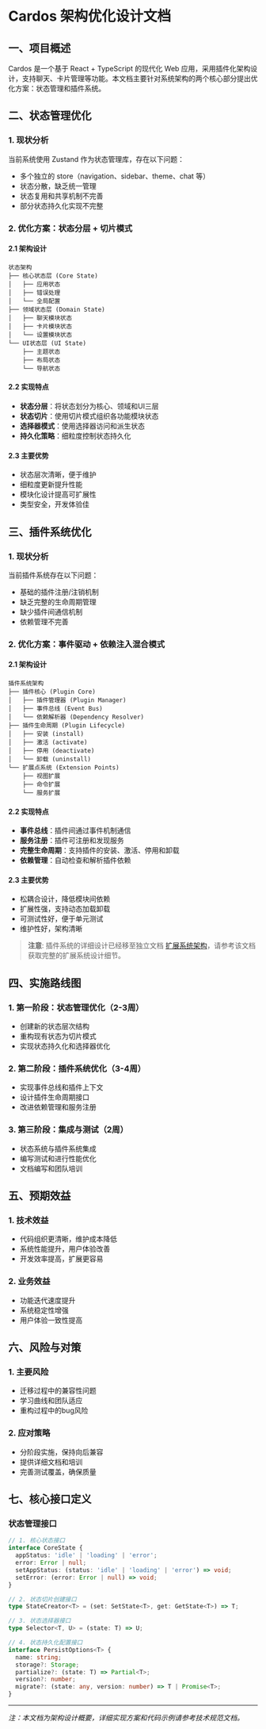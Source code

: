 # Cardos 架构优化设计文档

## 一、项目概述

Cardos 是一个基于 React + TypeScript 的现代化 Web 应用，采用插件化架构设计，支持聊天、卡片管理等功能。本文档主要针对系统架构的两个核心部分提出优化方案：状态管理和插件系统。

## 二、状态管理优化

### 1. 现状分析

当前系统使用 Zustand 作为状态管理库，存在以下问题：
- 多个独立的 store（navigation、sidebar、theme、chat 等）
- 状态分散，缺乏统一管理
- 状态复用和共享机制不完善
- 部分状态持久化实现不完整

### 2. 优化方案：状态分层 + 切片模式

#### 2.1 架构设计

```
状态架构
├── 核心状态层 (Core State)
│   ├── 应用状态
│   ├── 错误处理
│   └── 全局配置
├── 领域状态层 (Domain State)
│   ├── 聊天模块状态
│   ├── 卡片模块状态
│   └── 设置模块状态
└── UI状态层 (UI State)
    ├── 主题状态
    ├── 布局状态
    └── 导航状态
```

#### 2.2 实现特点

- **状态分层**：将状态划分为核心、领域和UI三层
- **状态切片**：使用切片模式组织各功能模块状态
- **选择器模式**：使用选择器访问和派生状态
- **持久化策略**：细粒度控制状态持久化

#### 2.3 主要优势

- 状态层次清晰，便于维护
- 细粒度更新提升性能
- 模块化设计提高可扩展性
- 类型安全，开发体验佳

## 三、插件系统优化

### 1. 现状分析

当前插件系统存在以下问题：
- 基础的插件注册/注销机制
- 缺乏完整的生命周期管理
- 缺少插件间通信机制
- 依赖管理不完善

### 2. 优化方案：事件驱动 + 依赖注入混合模式

#### 2.1 架构设计

```
插件系统架构
├── 插件核心 (Plugin Core)
│   ├── 插件管理器 (Plugin Manager)
│   ├── 事件总线 (Event Bus)
│   └── 依赖解析器 (Dependency Resolver)
├── 插件生命周期 (Plugin Lifecycle)
│   ├── 安装 (install)
│   ├── 激活 (activate)
│   ├── 停用 (deactivate)
│   └── 卸载 (uninstall)
└── 扩展点系统 (Extension Points)
    ├── 视图扩展
    ├── 命令扩展
    └── 服务扩展
```

#### 2.2 实现特点

- **事件总线**：插件间通过事件机制通信
- **服务注册**：插件可注册和发现服务
- **完整生命周期**：支持插件的安装、激活、停用和卸载
- **依赖管理**：自动检查和解析插件依赖

#### 2.3 主要优势

- 松耦合设计，降低模块间依赖
- 扩展性强，支持动态加载卸载
- 可测试性好，便于单元测试
- 维护性好，架构清晰

> **注意**: 插件系统的详细设计已经移至独立文档 [扩展系统架构](./extension-system.md)，请参考该文档获取完整的扩展系统设计细节。

## 四、实施路线图

### 1. 第一阶段：状态管理优化（2-3周）
- 创建新的状态层次结构
- 重构现有状态为切片模式
- 实现状态持久化和选择器优化

### 2. 第二阶段：插件系统优化（3-4周）
- 实现事件总线和插件上下文
- 设计插件生命周期接口
- 改进依赖管理和服务注册

### 3. 第三阶段：集成与测试（2周）
- 状态系统与插件系统集成
- 编写测试和进行性能优化
- 文档编写和团队培训

## 五、预期效益

### 1. 技术效益
- 代码组织更清晰，维护成本降低
- 系统性能提升，用户体验改善
- 开发效率提高，扩展更容易

### 2. 业务效益
- 功能迭代速度提升
- 系统稳定性增强
- 用户体验一致性提高

## 六、风险与对策

### 1. 主要风险
- 迁移过程中的兼容性问题
- 学习曲线和团队适应
- 重构过程中的bug风险

### 2. 应对策略
- 分阶段实施，保持向后兼容
- 提供详细文档和培训
- 完善测试覆盖，确保质量

## 七、核心接口定义

### 状态管理接口

```typescript
// 1. 核心状态接口
interface CoreState {
  appStatus: 'idle' | 'loading' | 'error';
  error: Error | null;
  setAppStatus: (status: 'idle' | 'loading' | 'error') => void;
  setError: (error: Error | null) => void;
}

// 2. 状态切片创建接口
type StateCreator<T> = (set: SetState<T>, get: GetState<T>) => T;

// 3. 状态选择器接口
type Selector<T, U> = (state: T) => U;

// 4. 状态持久化配置接口
interface PersistOptions<T> {
  name: string;
  storage?: Storage;
  partialize?: (state: T) => Partial<T>;
  version?: number;
  migrate?: (state: any, version: number) => T | Promise<T>;
}
```

---

*注：本文档为架构设计概要，详细实现方案和代码示例请参考技术规范文档。* 